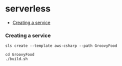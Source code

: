 # serverless

* [Creating a service](#creating-a-service)

### Creating a service

```
sls create --template aws-csharp --path GroovyFood  

cd GroovyFood
./build.sh
```
